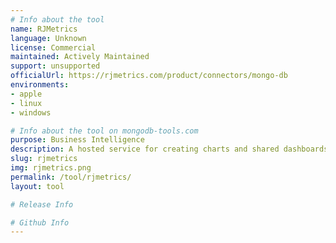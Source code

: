 ```yaml
---
# Info about the tool
name: RJMetrics
language: Unknown
license: Commercial
maintained: Actively Maintained
support: unsupported
officialUrl: https://rjmetrics.com/product/connectors/mongo-db
environments:
- apple
- linux
- windows

# Info about the tool on mongodb-tools.com
purpose: Business Intelligence
description: A hosted service for creating charts and shared dashboards from a disparate set of data sources, including a dedicated connector for MongoDB.
slug: rjmetrics
img: rjmetrics.png
permalink: /tool/rjmetrics/
layout: tool

# Release Info

# Github Info
---
```


